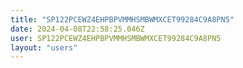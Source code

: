 ```yaml
---
title: "SP122PCEWZ4EHPBPVMMHSMBWMXCET99284C9A8PN5"
date: 2024-04-08T22:58:25.046Z
user: SP122PCEWZ4EHPBPVMMHSMBWMXCET99284C9A8PN5
layout: "users"
---
```

    